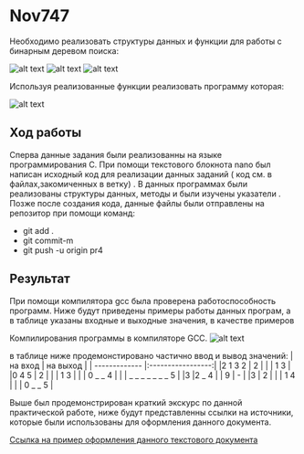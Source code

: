 # Nov747

Необходимо реализовать структуры данных и функции для работы с бинарным деревом поиска:

![alt text](https://pp.userapi.com/c845418/v845418795/1ec6b9/3Kzc5CmXVH4.jpg)
![alt text](https://pp.userapi.com/c845418/v845418795/1ec6c1/je9bO-hohBA.jpg)
![alt text](https://pp.userapi.com/c845418/v845418795/1ec6c8/g_9VfELuLjY.jpg)

Используя реализованные функции реализовать программу которая:

![alt text](https://pp.userapi.com/c845418/v845418795/1ec6d0/2uZqNjFMeaQ.jpg)

## **Ход работы**

Сперва данные задания были реализованны на языке программирования C. При помощи текстового блокнота nano был написан исходный код для реализации данных заданий ( код см. в файлах,закомиченных в ветку) . В данных программах были реализованы структуры данных, методы и были изучены указатели . Позже после создания кода, данные файлы были отправлены на репозитор при помощи команд:

- git add .
- git commit-m
- git push -u origin pr4

## **Результат**

При помощи компилятора gcc была проверена работоспособность программ. Ниже будут приведены примеры работы данных програм, а в таблице указаны входные и выходные значения, в качестве примеров

Компилирования программы в компиляторе GCC.
![alt text](https://pp.userapi.com/c854532/v854532187/204c6/gxnew0dVsSE.jpg) 

 в таблице ниже продемонстировано частично ввод и вывод значений: 
 | на вход       |  на выход         | 
| ------------- |:-----------------:| 
|2 1 3 2        | 2                 |
|               | 1 3               |   
|0 4 5          | 2                 |
|               | 1 3               |
|               | 0 _ _ 4           |
|               | _ _ _ _ _ _ _ 5   |
|3              |2 _ 4              |
| 9             |  -                |
|3              | 2                 |
|               | 1 4               |
|               | 0 _ _ 5           |
 
 
  Выше был продемонстрирован краткий экскурс по данной практической работе, ниже будут представленны ссылки на источники, которые были использованы для оформления данного документа.
 
 [Ссылка на пример оформления данного текстового документа](https://github.com/adam-p/markdown-here/wiki/Markdown-Cheatsheet)
